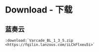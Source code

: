 # Download - 下载

## 蓝奏云

```eval_rst
:download:`Varcade_BL_1_3_5.zip <https://fqilin.lanzous.com/iLCkFlxeu5i>`
```
